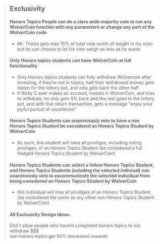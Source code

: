 > ## Exclusivity
> #### Honors Topics People can do a class wide majority vote to run any WolverCoin function with any parameters or change any part of the WolverCoin code
> - Mr. Theiss gets max 15% of total vote worth of weight in his vote- but he can choose to let his vote weigh as less as he wants
> #### Only Honors topics students can have WolverCoin at full functionality
> - Only Honors topics students can fully withdraw Wolvercoin after investing, if they’re not in topics, half their withdrawal money gets stolen for the lottery pot, and only gets back the other half.
> - If Ricky C ever makes an account, invests in WolverCoin, and tries to withdraw, he only gets 5% back and the rest goes to the lottery pot, and with that return transaction, gets a message "enjoy your joyful pursuit of excellence!"
> #### Honors Topics Students can unanimously vote to have a non Honors Topics Student be considered an Honors Topics Student by WolverCoin
> - As such, this student will have all priviliges, including voting priviliges, of an Honors Topics Student (be considered a full fledged Honors Topics Student by WolverCoin)
> #### Honors Topics Students can select a fellow Honors Topics Student, and Honors Topics Students (exluding the selected indiviual) can unanimously vote to excommunicate the selected individual from being considered an Honors Topics Student by WolverCoin
> - this individual will lose all priviliges of an Honors Topics Student (be considered the same as any other non Honors Topics Student by WolverCoin)
> 
> #### All Exclusivity Design Ideas:
> Don't allow people who havent completed honors topics to not withdraw $$$\
> non honors topics get 50% decreased rewards
